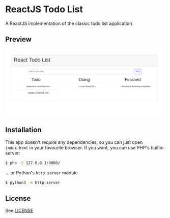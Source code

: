# ReactJS Todo List

A ReactJS implementation of the classic todo list application

## Preview

![](./img/preview.png)

## Installation

This app doesn't require any dependencies, so you can just open `index.html` in your favourite browser. If you want, you can use PHP's builtin server:

```bash
$ php -S 127.0.0.1:8000/
```

... or Python's `http.server` module

```bash
$ python3 -m http.server
```

## License

See [LICENSE](LICENSE)
